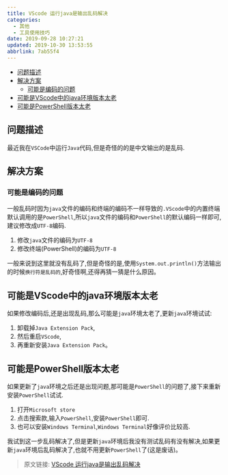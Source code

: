 ```yaml
---
title: VScode 运行java是输出乱码解决
categories: 
  - 其他
  - 工具使用技巧
date: 2019-09-28 10:27:21
updated: 2019-10-30 13:53:55
abbrlink: 7ab55f4
---
```

- [问题描述](/blog/html/7ab55f4/#问题描述)
- [解决方案](/blog/html/7ab55f4/#解决方案)
    - [可能是编码的问题](/blog/html/7ab55f4/#可能是编码的问题)
- [可能是VScode中的java环境版本太老](/blog/html/7ab55f4/#可能是VScode中的java环境版本太老)
- [可能是PowerShell版本太老](/blog/html/7ab55f4/#可能是PowerShell版本太老)

<!--more-->
<script src="https://cdn.bootcss.com/jquery/3.4.0/jquery.slim.min.js"></script>
<script>$(document).ready(function () {$(".post-body > ul:nth-child(1)").hide();});</script>

<!--end-->
## 问题描述 ##
最近我在`VSCode`中运行`Java`代码,但是奇怪的的是中文输出的是乱码.
## 解决方案 ##
### 可能是编码的问题 ###
一般乱码时因为`java`文件的编码和终端的编码不一样导致的`.VScode`中的内置终端默认调用的是`PowerShell`,所以`java`文件的编码和`PowerShell`的默认编码一样即可,建议修改成`UTF-8`编码.
1. 修改`java`文件的编码为`UTF-8`
2. 修改终端(PowerShell)的编码为`UTF-8`

一般来说到这里就没有乱码了,但是奇怪的是,使用`System.out.println()`方法输出的时候`换行符是乱码的`,好奇怪啊,还得再猜一猜是什么原因。
## 可能是VScode中的java环境版本太老 ##
如果修改编码后,还是出现乱码,那么可能是`java`环境太老了,更新`java`环境试试:
1. 卸载掉`Java Extension Pack`,
2. 然后重启`VScode`,
3. 再重新安装`Java Extension Pack`。


## 可能是PowerShell版本太老 ##
如果更新了`java`环境之后还是出现问题,那可能是`PowerShell`的问题了,接下来重新安装`PowerShell`试试.
1. 打开`Microsoft store`
2. 点击搜索款,输入`PowerShell`,安装`PowerShell`即可.
3. 也可以安装`Windows Terminal`,`Windows Terminal`好像评价比较高.

我试到这一步乱码解决了,但是更新`java`环境后我没有测试乱码有没有解决,如果更新`java`环境后乱码解决了,也就不用更新`PowerShell`了(这是废话)。



>原文链接: [VScode 运行java是输出乱码解决](https://lanlan2017.github.io/blog/7ab55f4/)

